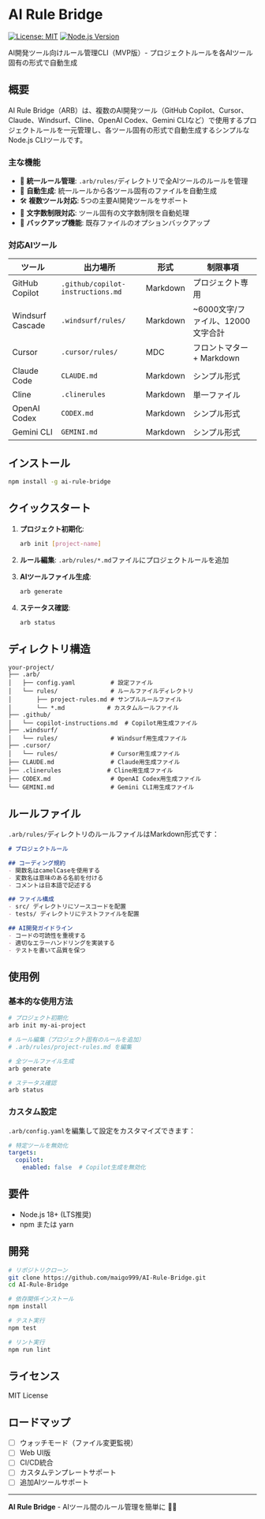 # AI Rule Bridge

[![License: MIT](https://img.shields.io/badge/License-MIT-yellow.svg)](https://opensource.org/licenses/MIT)
[![Node.js Version](https://img.shields.io/badge/node-%3E%3D18.0.0-brightgreen.svg)](https://nodejs.org/)

AI開発ツール向けルール管理CLI（MVP版）- プロジェクトルールを各AIツール固有の形式で自動生成

## 概要

AI Rule Bridge（ARB）は、複数のAI開発ツール（GitHub Copilot、Cursor、Claude、Windsurf、Cline、OpenAI Codex、Gemini CLIなど）で使用するプロジェクトルールを一元管理し、各ツール固有の形式で自動生成するシンプルなNode.js CLIツールです。

### 主な機能

- 📝 **統一ルール管理**: `.arb/rules/`ディレクトリで全AIツールのルールを管理
- 🔄 **自動生成**: 統一ルールから各ツール固有のファイルを自動生成
- 🛠️ **複数ツール対応**: 5つの主要AI開発ツールをサポート
- 📏 **文字数制限対応**: ツール固有の文字数制限を自動処理
- 💾 **バックアップ機能**: 既存ファイルのオプションバックアップ

### 対応AIツール

| ツール | 出力場所 | 形式 | 制限事項 |
|--------|----------|------|----------|
| GitHub Copilot | `.github/copilot-instructions.md` | Markdown | プロジェクト専用 |
| Windsurf Cascade | `.windsurf/rules/` | Markdown | ~6000文字/ファイル、12000文字合計 |
| Cursor | `.cursor/rules/` | MDC | フロントマター + Markdown |
| Claude Code | `CLAUDE.md` | Markdown | シンプル形式 |
| Cline | `.clinerules` | Markdown | 単一ファイル |
| OpenAI Codex | `CODEX.md` | Markdown | シンプル形式 |
| Gemini CLI | `GEMINI.md` | Markdown | シンプル形式 |

## インストール

```bash
npm install -g ai-rule-bridge
```

## クイックスタート

1. **プロジェクト初期化**:
   ```bash
   arb init [project-name]
   ```

2. **ルール編集**: `.arb/rules/*.md`ファイルにプロジェクトルールを追加

3. **AIツールファイル生成**:
   ```bash
   arb generate
   ```

4. **ステータス確認**:
   ```bash
   arb status
   ```


## ディレクトリ構造

```
your-project/
├── .arb/
│   ├── config.yaml          # 設定ファイル
│   └── rules/               # ルールファイルディレクトリ
│       ├── project-rules.md # サンプルルールファイル
│       └── *.md            # カスタムルールファイル
├── .github/
│   └── copilot-instructions.md  # Copilot用生成ファイル
├── .windsurf/
│   └── rules/               # Windsurf用生成ファイル
├── .cursor/
│   └── rules/               # Cursor用生成ファイル
├── CLAUDE.md                # Claude用生成ファイル
├── .clinerules             # Cline用生成ファイル
├── CODEX.md                 # OpenAI Codex用生成ファイル
└── GEMINI.md                # Gemini CLI用生成ファイル
```

## ルールファイル

`.arb/rules/`ディレクトリのルールファイルはMarkdown形式です：

```markdown
# プロジェクトルール

## コーディング規約
- 関数名はcamelCaseを使用する
- 変数名は意味のある名前を付ける
- コメントは日本語で記述する

## ファイル構成
- src/ ディレクトリにソースコードを配置
- tests/ ディレクトリにテストファイルを配置

## AI開発ガイドライン
- コードの可読性を重視する
- 適切なエラーハンドリングを実装する
- テストを書いて品質を保つ
```

## 使用例

### 基本的な使用方法

```bash
# プロジェクト初期化
arb init my-ai-project

# ルール編集（プロジェクト固有のルールを追加）
# .arb/rules/project-rules.md を編集

# 全ツールファイル生成
arb generate

# ステータス確認
arb status
```

### カスタム設定

`.arb/config.yaml`を編集して設定をカスタマイズできます：

```yaml
# 特定ツールを無効化
targets:
  copilot:
    enabled: false  # Copilot生成を無効化
```

## 要件

- Node.js 18+ (LTS推奨)
- npm または yarn

## 開発

```bash
# リポジトリクローン
git clone https://github.com/maigo999/AI-Rule-Bridge.git
cd AI-Rule-Bridge

# 依存関係インストール
npm install

# テスト実行
npm test

# リント実行
npm run lint
```
## ライセンス

MIT License

## ロードマップ

- [ ] ウォッチモード（ファイル変更監視）
- [ ] Web UI版
- [ ] CI/CD統合
- [ ] カスタムテンプレートサポート
- [ ] 追加AIツールサポート

---

**AI Rule Bridge** - AIツール間のルール管理を簡単に 🤖✨ 
